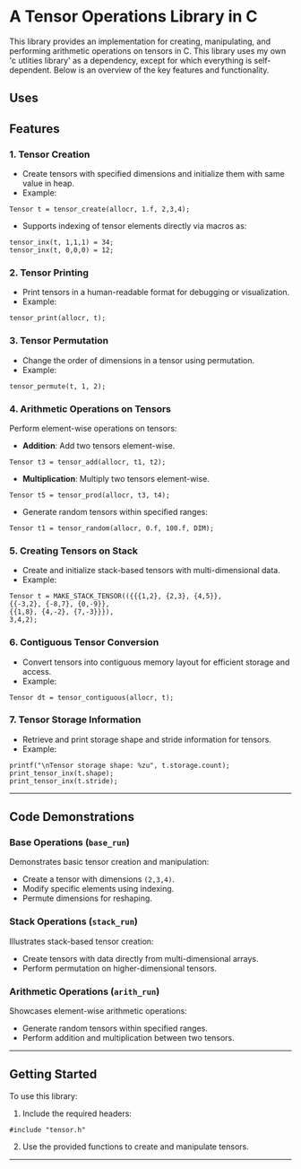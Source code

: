 
# A Tensor Operations Library in C



This library provides an implementation for creating, manipulating, and performing arithmetic operations on tensors in C. This library uses my own 'c utlities library' as a dependency, except for which everything is self-dependent. Below is an overview of the key features and functionality.

Uses 
---

## Features

### 1. **Tensor Creation**
- Create tensors with specified dimensions and initialize them with same value in heap.
- Example:

`Tensor t = tensor_create(allocr, 1.f, 2,3,4);`

- Supports indexing of tensor elements directly via macros as:

```
tensor_inx(t, 1,1,1) = 34;
tensor_inx(t, 0,0,0) = 12;
```

### 2. **Tensor Printing**
- Print tensors in a human-readable format for debugging or visualization.
- Example:

`tensor_print(allocr, t);`

### 3. **Tensor Permutation**
- Change the order of dimensions in a tensor using permutation.
- Example:

`tensor_permute(t, 1, 2);`

### 4. **Arithmetic Operations on Tensors**
Perform element-wise operations on tensors:

- **Addition**: Add two tensors element-wise.

`Tensor t3 = tensor_add(allocr, t1, t2);`

- **Multiplication**: Multiply two tensors element-wise.

`Tensor t5 = tensor_prod(allocr, t3, t4);`

- Generate random tensors within specified ranges:

`Tensor t1 = tensor_random(allocr, 0.f, 100.f, DIM);`

### 5. **Creating Tensors on Stack**
- Create and initialize stack-based tensors with multi-dimensional data.
- Example:

```
Tensor t = MAKE_STACK_TENSOR(({{{1,2}, {2,3}, {4,5}},
{{-3,2}, {-8,7}, {0,-9}},
{{1,8}, {4,-2}, {7,-3}}}),
3,4,2);
```

### 6. **Contiguous Tensor Conversion**
- Convert tensors into contiguous memory layout for efficient storage and access.
- Example:

`Tensor dt = tensor_contiguous(allocr, t);`

### 7. **Tensor Storage Information**
- Retrieve and print storage shape and stride information for tensors.
- Example:

```
printf("\nTensor storage shape: %zu", t.storage.count);
print_tensor_inx(t.shape);
print_tensor_inx(t.stride);
```

---

## Code Demonstrations

### Base Operations (`base_run`)
Demonstrates basic tensor creation and manipulation:
- Create a tensor with dimensions `(2,3,4)`.
- Modify specific elements using indexing.
- Permute dimensions for reshaping.

### Stack Operations (`stack_run`)
Illustrates stack-based tensor creation:
- Create tensors with data directly from multi-dimensional arrays.
- Perform permutation on higher-dimensional tensors.

### Arithmetic Operations (`arith_run`)
Showcases element-wise arithmetic operations:
- Generate random tensors within specified ranges.
- Perform addition and multiplication between two tensors.

---

## Getting Started

To use this library:
1. Include the required headers:

`#include "tensor.h"`

2. Use the provided functions to create and manipulate tensors.

---